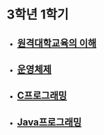 # 3학년 1학기

- ## [원격대학교육의 이해](./원격대학교육의_이해)

- ## [운영체제](./운영체제)

- ## [C프로그래밍](./C프로그래밍)

- ## [Java프로그래밍](./Java프로그래밍)